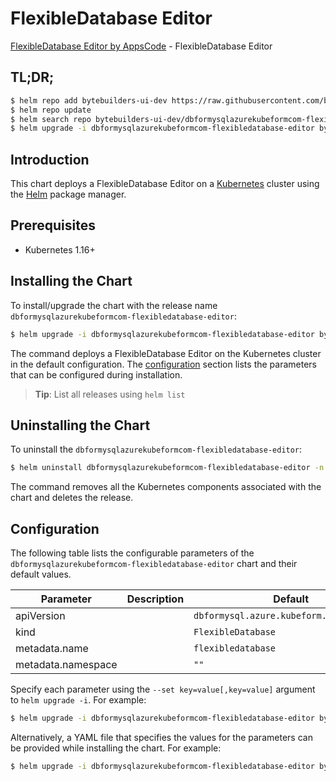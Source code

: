 # FlexibleDatabase Editor

[FlexibleDatabase Editor by AppsCode](https://byte.builders) - FlexibleDatabase Editor

## TL;DR;

```bash
$ helm repo add bytebuilders-ui-dev https://raw.githubusercontent.com/bytebuilders/ui-wizards/
$ helm repo update
$ helm search repo bytebuilders-ui-dev/dbformysqlazurekubeformcom-flexibledatabase-editor --version=v0.4.17
$ helm upgrade -i dbformysqlazurekubeformcom-flexibledatabase-editor bytebuilders-ui-dev/dbformysqlazurekubeformcom-flexibledatabase-editor -n default --create-namespace --version=v0.4.17
```

## Introduction

This chart deploys a FlexibleDatabase Editor on a [Kubernetes](http://kubernetes.io) cluster using the [Helm](https://helm.sh) package manager.

## Prerequisites

- Kubernetes 1.16+

## Installing the Chart

To install/upgrade the chart with the release name `dbformysqlazurekubeformcom-flexibledatabase-editor`:

```bash
$ helm upgrade -i dbformysqlazurekubeformcom-flexibledatabase-editor bytebuilders-ui-dev/dbformysqlazurekubeformcom-flexibledatabase-editor -n default --create-namespace --version=v0.4.17
```

The command deploys a FlexibleDatabase Editor on the Kubernetes cluster in the default configuration. The [configuration](#configuration) section lists the parameters that can be configured during installation.

> **Tip**: List all releases using `helm list`

## Uninstalling the Chart

To uninstall the `dbformysqlazurekubeformcom-flexibledatabase-editor`:

```bash
$ helm uninstall dbformysqlazurekubeformcom-flexibledatabase-editor -n default
```

The command removes all the Kubernetes components associated with the chart and deletes the release.

## Configuration

The following table lists the configurable parameters of the `dbformysqlazurekubeformcom-flexibledatabase-editor` chart and their default values.

|     Parameter      | Description |                       Default                       |
|--------------------|-------------|-----------------------------------------------------|
| apiVersion         |             | <code>dbformysql.azure.kubeform.com/v1alpha1</code> |
| kind               |             | <code>FlexibleDatabase</code>                       |
| metadata.name      |             | <code>flexibledatabase</code>                       |
| metadata.namespace |             | <code>""</code>                                     |


Specify each parameter using the `--set key=value[,key=value]` argument to `helm upgrade -i`. For example:

```bash
$ helm upgrade -i dbformysqlazurekubeformcom-flexibledatabase-editor bytebuilders-ui-dev/dbformysqlazurekubeformcom-flexibledatabase-editor -n default --create-namespace --version=v0.4.17 --set apiVersion=dbformysql.azure.kubeform.com/v1alpha1
```

Alternatively, a YAML file that specifies the values for the parameters can be provided while
installing the chart. For example:

```bash
$ helm upgrade -i dbformysqlazurekubeformcom-flexibledatabase-editor bytebuilders-ui-dev/dbformysqlazurekubeformcom-flexibledatabase-editor -n default --create-namespace --version=v0.4.17 --values values.yaml
```
